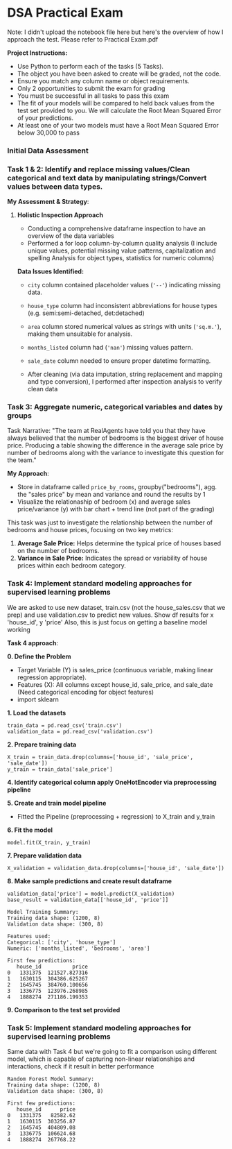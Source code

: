 # DSA Practical Exam
Note: I didn't upload the notebook file here but here's the overview of how I approach the test. Please refer to Practical Exam.pdf

**Project Instructions:**
- Use Python to perform each of the tasks (5 Tasks).
- The object you have been asked to create will be graded, not the code.
- Ensure you match any column name or object requirements.
- Only 2 opportunities to submit the exam for grading
- You must be successful in all tasks to pass this exam
- The fit of your models will be compared to held back values from the test set provided to you. We will calculate the Root Mean Squared Error of your predictions.
- At least one of your two models must have a Root Mean Squared Error below 30,000 to pass  

### Initial Data Assessment

### Task 1 & 2:  Identify and replace missing values/Clean categorical and text data by manipulating strings/Convert values between data types.
**My Assessment & Strategy**:
1. **Holistic Inspection Approach**
    - Conducting a comprehensive dataframe inspection to have an overview of the data variables
   - Performed a for loop column-by-column quality analysis (I include unique values, potential missing value patterns, capitalization and spelling Analysis for object types, statistics for numeric columns)

   **Data Issues Identified:**
   - `city` column contained placeholder values (`'--'`) indicating missing data.
   - `house_type` column had inconsistent abbreviations for house types (e.g. semi:semi-detached, det:detached)
   - `area` column stored numerical values as strings with units (`'sq.m.'`), making them unsuitable for analysis.
   - `months_listed` column had (`'nan'`) missing values pattern.
   - `sale_date` column needed to ensure proper datetime formatting.
  
   - After cleaning (via data imputation, string replacement and mapping and type conversion), I performed after inspection analysis to verify clean data
     
### Task 3: Aggregate numeric, categorical variables and dates by groups
Task Narrative: "The team at RealAgents have told you that they have always believed that the number of bedrooms is the biggest driver of house price.
Producing a table showing the difference in the average sale price by number of bedrooms along with the variance to investigate this question for the team."

**My Approach**:
  - Store in dataframe called `price_by_rooms`, groupby("bedrooms"), agg. the "sales price" by mean and variance and round the results by 1
   - Visualize the relationaship of bedroom (x) and average sales price/variance (y) with bar chart + trend  line (not part of the grading)
     
This task was just to investigate the relationship between the number of bedrooms and house prices, focusing on two key metrics:
1. **Average Sale Price:** Helps determine the typical price of houses based on the number of bedrooms. 
2. **Variance in Sale Price:** Indicates the spread or variability of house prices within each bedroom category.

### Task 4: Implement standard modeling approaches for supervised learning problems

We are asked to use new dataset, train.csv (not the house_sales.csv that we prep) and use validation.csv to predict new values. Show df results for x 'house_id', y 'price'
Also, this is just focus on getting a baseline model working

**Task 4 approach**:

**0. Define the Problem**
   - Target Variable (Y) is sales_price (continuous variable, making linear regression appropriate).
   - Features (X): All columns except house_id, sale_price, and sale_date (Need categorical encoding for object features)
   - import sklearn
     
**1. Load the datasets**
```
train_data = pd.read_csv('train.csv')
validation_data = pd.read_csv('validation.csv')
```
**2. Prepare training data**
```
X_train = train_data.drop(columns=['house_id', 'sale_price', 'sale_date'])
y_train = train_data['sale_price']
```
**4. Identify categorical column apply OneHotEncoder via preprocessing pipeline**

**5. Create and train model pipeline**
- Fitted the Pipeline (preprocessing + regression) to X_train and y_train

**6. Fit the model**
```
model.fit(X_train, y_train)
```
**7. Prepare validation data**
```
X_validation = validation_data.drop(columns=['house_id', 'sale_date'])
```
**8. Make sample predictions and create result dataframe**
```
validation_data['price'] = model.predict(X_validation)
base_result = validation_data[['house_id', 'price']]
```
```
Model Training Summary:
Training data shape: (1200, 8)
Validation data shape: (300, 8)

Features used:
Categorical: ['city', 'house_type']
Numeric: ['months_listed', 'bedrooms', 'area']

First few predictions:
   house_id          price
0   1331375  121527.827316
1   1630115  304386.625267
2   1645745  384760.100656
3   1336775  123976.268985
4   1888274  271186.199353
```
**9. Comparison to the test set provided**

### Task 5: Implement standard modeling approaches for supervised learning problems
Same data with Task 4 but we're going to fit a comparison using different model, which is capable of capturing non-linear relationships and interactions, check if it result in better performance
```
Random Forest Model Summary:
Training data shape: (1200, 8)
Validation data shape: (300, 8)

First few predictions:
   house_id      price
0   1331375   82582.62
1   1630115  303256.87
2   1645745  404809.08
3   1336775  106624.68
4   1888274  267768.22
```
